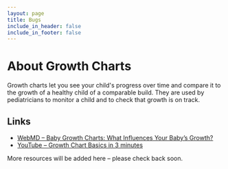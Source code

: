 ```yaml
---
layout: page
title: Bugs
include_in_header: false
include_in_footer: false
---
```


# About Growth Charts

Growth charts let you see your child's progress over time and compare it to the growth of a healthy child of a comparable build. They are used by pediatricians to monitor a child and to check that growth is on track.

## Links

* [WebMD – Baby Growth Charts: What Influences Your Baby’s Growth?](https://www.webmd.com/parenting/baby/features/baby-growth-charts-what-influences-your-babys-growth)
* [YouTube – Growth Chart Basics in 3 minutes](https://www.youtube.com/watch?v=hQ-wVqbWDL0)

More resources will be added here – please check back soon.

